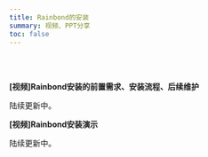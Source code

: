 ```yaml
---
title: Rainbond的安装
summary: 视频、PPT分享
toc: false
---
```

<br/>
<br/>


**[视频]Rainbond安装的前置需求、安装流程、后续维护**

陆续更新中。

**[视频]Rainbond安装演示**

陆续更新中。


